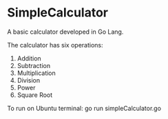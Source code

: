 # SimpleCalculator
A basic calculator developed in Go Lang.

The calculator has six operations:
  1. Addition
  2. Subtraction
  3. Multiplication
  4. Division
  5. Power
  6. Square Root

To run on Ubuntu terminal: go run simpleCalculator.go
